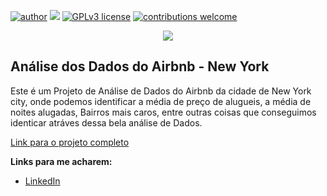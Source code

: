 [![author](https://img.shields.io/badge/author-JeremiasAmorim-red.svg)](https://www.linkedin.com/in/jeremias-amorim-4298b5258/) [![](https://img.shields.io/badge/python-3.7+-blue.svg)](https://www.python.org/downloads/release/python-365/) [![GPLv3 license](https://img.shields.io/badge/License-GPLv3-blue.svg)](http://perso.crans.org/besson/LICENSE.html) [![contributions welcome](https://img.shields.io/badge/contributions-welcome-brightgreen.svg?style=flat)](https://github.com/rafaelnduarte/portfolio/issues)

<p align="center">
  <img src="https://img.freepik.com/fotos-gratis/startup-business-teamwork-meeting-concept_1421-194.jpg?w=740&t=st=1671048975~exp=1671049575~hmac=1b3f0dab5c6f8ee465aa281faf394e0864a89cd4361da5c5ce89abe51ff59cab"imagem maneira relacionada ao projeto"height=400px >
</p>

## Análise dos Dados do Airbnb - New York

Este é um Projeto de Análise de Dados do Airbnb da cidade de New York city, onde podemos identificar a média de preço de alugueis, a média de noites alugadas, Bairros mais caros, entre outras coisas que conseguimos identicar atráves dessa bela análise de Dados.

[Link para o projeto completo](https://github.com/jeremiasAmorim/Repository_01/blob/main/Projeto_Airbnb_New_York.ipynb)

**Links para me acharem:**

* [LinkedIn](https://www.linkedin.com/in/jeremias-amorim-4298b5258/)





